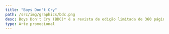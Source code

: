 ```yaml
---
title: "Boys Don't Cry"
path: /src/img/graphics/bdc.png
desc: Boys Don't Cry (BDC)* é a revista de edição limitada de 360 páginas criada por Frank Ocean que serve como uma peça complementar ao seu álbum *Blonde*. A revista é uma compilação de escritos e fotografias, alguns dos quais são de outras celebridades, como Kanye West, A$AP Rocky e Tyler, The Creator. Além de destacar a estética visual e a visão artística de Ocean, BDC oferece uma reflexão profunda sobre suas influências e o processo criativo que moldou seu trabalho. A revista se tornou um item de colecionador, apreciada tanto por fãs quanto por críticos.
type: Arte promocional
---
```

